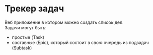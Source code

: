 # Трекер задач
Веб приложение в котором можно создать список дел.  
Задачи могут быть:  
- простые (Task)  
- составные (Epic), который состоит в свою очередь из подзадач (Subtask)
